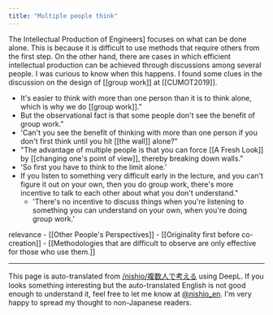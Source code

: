 ```yaml
---
title: "Multiple people think"
---
```


The Intellectual Production of Engineers] focuses on what can be done alone. This is because it is difficult to use methods that require others from the first step. On the other hand, there are cases in which efficient intellectual production can be achieved through discussions among several people. I was curious to know when this happens. I found some clues in the discussion on the design of [[group work]] at [[CUMOT2019]].

- It's easier to think with more than one person than it is to think alone, which is why we do [[group work]]."
- But the observational fact is that some people don't see the benefit of group work."
- 'Can't you see the benefit of thinking with more than one person if you don't first think until you hit [[the wall]] alone?"
- "The advantage of multiple people is that you can force [[A Fresh Look]] by [[changing one's point of view]], thereby breaking down walls."
- 'So first you have to think to the limit alone.'
- If you listen to something very difficult early in the lecture, and you can't figure it out on your own, then you do group work, there's more incentive to talk to each other about what you don't understand."
    - 'There's no incentive to discuss things when you're listening to something you can understand on your own, when you're doing group work.'

relevance
    - [[Other People's Perspectives]]
    - [[Originality first before co-creation]]
    - [[Methodologies that are difficult to observe are only effective for those who use them.]]

---
This page is auto-translated from [/nishio/複数人で考える](https://scrapbox.io/nishio/複数人で考える) using DeepL. If you looks something interesting but the auto-translated English is not good enough to understand it, feel free to let me know at [@nishio_en](https://twitter.com/nishio_en). I'm very happy to spread my thought to non-Japanese readers.